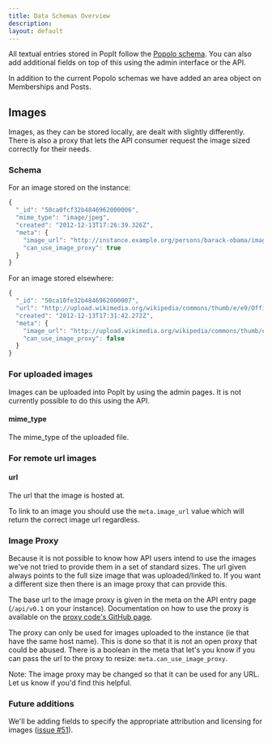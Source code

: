 ```yaml
---
title: Data Schemas Overview
description: 
layout: default
---
```


All textual entries stored in PopIt follow the [Popolo
schema](http://popoloproject.com/). You can also add additional fields on top
of this using the admin interface or the API.

In addition to the current Popolo schemas we have added an area object on
Memberships and Posts.

## Images

Images, as they can be stored locally, are dealt with slightly differently.
There is also a proxy that lets the API consumer request the image sized
correctly for their needs.

### Schema

For an image stored on the instance:

``` javascript
{
  "_id": "50ca0fcf32b4846962000006",
  "mime_type": "image/jpeg",
  "created": "2012-12-13T17:26:39.326Z",
  "meta": {
    "image_url": "http://instance.example.org/persons/barack-obama/images/50ca0fcf32b4846962000006",
    "can_use_image_proxy": true
  }
}
```

For an image stored elsewhere:

``` javascript
{
  "_id": "50ca10fe32b4846962000007",
  "url": "http://upload.wikimedia.org/wikipedia/commons/thumb/e/e9/Official_portrait_of_Barack_Obama.jpg/220px-Official_portrait_of_Barack_Obama.jpg",
  "created": "2012-12-13T17:31:42.272Z",
  "meta": {
    "image_url": "http://upload.wikimedia.org/wikipedia/commons/thumb/e/e9/Official_portrait_of_Barack_Obama.jpg/220px-Official_portrait_of_Barack_Obama.jpg",
    "can_use_image_proxy": false
  }
}
```

### For uploaded images

Images can be uploaded into PopIt by using the admin pages. It is not currently
possible to do this using the API.

#### mime_type

The mime_type of the uploaded file.

### For remote url images

#### url

The url that the image is hosted at.

To link to an image you should use the `meta.image_url` value which will return
the correct image url regardless.

### Image Proxy

Because it is not possible to know how API users intend to use the images we've
not tried to provide them in a set of standard sizes. The url given always
points to the full size image that was uploaded/linked to. If you want a
different size then there is an image proxy that can provide this.

The base url to the image proxy is given in the meta on the API entry page
(`/api/v0.1` on your instance). Documentation on how to use the proxy is
available on the [proxy code's GitHub
page](https://github.com/mysociety/node-connect-image-proxy).

The proxy can only be used for images uploaded to the instance (ie that have
the same host name). This is done so that it is not an open proxy that could be
abused. There is a boolean in the meta that let's you know if you can pass the
url to the proxy to resize: `meta.can_use_image_proxy`.

Note: The image proxy may be changed so that it can be used for any URL. Let us
know if you'd find this helpful.

### Future additions

We'll be adding fields to specify the appropriate attribution and licensing for
images ([issue #51](https://github.com/mysociety/popit/issues/51)). 

